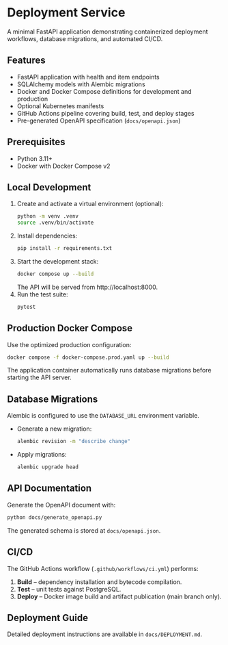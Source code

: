 # Deployment Service

A minimal FastAPI application demonstrating containerized deployment workflows, database migrations, and automated CI/CD.

## Features

- FastAPI application with health and item endpoints
- SQLAlchemy models with Alembic migrations
- Docker and Docker Compose definitions for development and production
- Optional Kubernetes manifests
- GitHub Actions pipeline covering build, test, and deploy stages
- Pre-generated OpenAPI specification (`docs/openapi.json`)

## Prerequisites

- Python 3.11+
- Docker with Docker Compose v2

## Local Development

1. Create and activate a virtual environment (optional):
   ```bash
   python -m venv .venv
   source .venv/bin/activate
   ```
2. Install dependencies:
   ```bash
   pip install -r requirements.txt
   ```
3. Start the development stack:
   ```bash
   docker compose up --build
   ```
   The API will be served from http://localhost:8000.
4. Run the test suite:
   ```bash
   pytest
   ```

## Production Docker Compose

Use the optimized production configuration:
```bash
docker compose -f docker-compose.prod.yaml up --build
```
The application container automatically runs database migrations before starting the API server.

## Database Migrations

Alembic is configured to use the `DATABASE_URL` environment variable.

- Generate a new migration:
  ```bash
  alembic revision -m "describe change"
  ```
- Apply migrations:
  ```bash
  alembic upgrade head
  ```

## API Documentation

Generate the OpenAPI document with:
```bash
python docs/generate_openapi.py
```
The generated schema is stored at `docs/openapi.json`.

## CI/CD

The GitHub Actions workflow (`.github/workflows/ci.yml`) performs:
1. **Build** – dependency installation and bytecode compilation.
2. **Test** – unit tests against PostgreSQL.
3. **Deploy** – Docker image build and artifact publication (main branch only).

## Deployment Guide

Detailed deployment instructions are available in `docs/DEPLOYMENT.md`.
